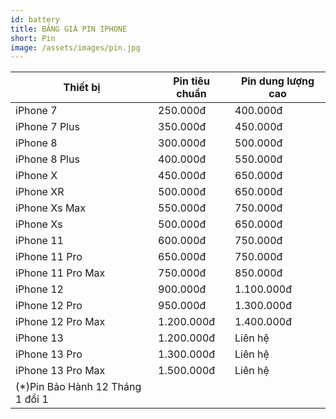 ```yaml
---
id: battery
title: BẢNG GIÁ PIN IPHONE
short: Pin
image: /assets/images/pin.jpg
---
```

| Thiết bị                         | Pin tiêu chuẩn | Pin dung lượng cao |
|----------------------------------|----------------|--------------------|
| iPhone 7                         | 250.000đ       | 400.000đ           |
| iPhone 7 Plus                    | 350.000đ       | 450.000đ           |
| iPhone 8                         | 300.000đ       | 500.000đ           |
| iPhone 8 Plus                    | 400.000đ       | 550.000đ           |
| iPhone X                         | 450.000đ       | 650.000đ           |
| iPhone XR                        | 500.000đ       | 650.000đ           |
| iPhone Xs Max                    | 550.000đ       | 750.000đ           |
| iPhone Xs                        | 500.000đ       | 650.000đ           |
| iPhone 11                        | 600.000đ       | 750.000đ           |
| iPhone 11 Pro                    | 650.000đ       | 750.000đ           |
| iPhone 11 Pro Max                | 750.000đ       | 850.000đ           |
| iPhone 12                        | 900.000đ       | 1.100.000đ         |
| iPhone 12 Pro                    | 950.000đ       | 1.300.000đ         |
| iPhone 12 Pro Max                | 1.200.000đ     | 1.400.000đ         |
| iPhone 13                        | 1.200.000đ     | Liên hệ            |
| iPhone 13 Pro                    | 1.300.000đ     | Liên hệ            |
| iPhone 13 Pro Max                | 1.500.000đ     | Liên hệ            |
| (*)Pin Bảo Hành 12 Tháng 1 đổi 1 |                |                    |